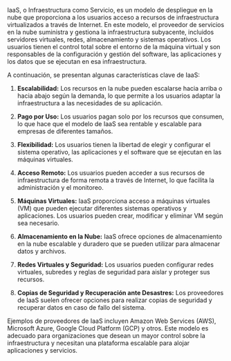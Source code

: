 IaaS, o Infraestructura como Servicio, es un modelo de despliegue en la nube que proporciona a los usuarios acceso a recursos de infraestructura virtualizados a través de Internet. En este modelo, el proveedor de servicios en la nube suministra y gestiona la infraestructura subyacente, incluidos servidores virtuales, redes, almacenamiento y sistemas operativos. Los usuarios tienen el control total sobre el entorno de la máquina virtual y son responsables de la configuración y gestión del software, las aplicaciones y los datos que se ejecutan en esa infraestructura.

A continuación, se presentan algunas características clave de IaaS:

1. **Escalabilidad:** Los recursos en la nube pueden escalarse hacia arriba o hacia abajo según la demanda, lo que permite a los usuarios adaptar la infraestructura a las necesidades de su aplicación.

2. **Pago por Uso:** Los usuarios pagan solo por los recursos que consumen, lo que hace que el modelo de IaaS sea rentable y escalable para empresas de diferentes tamaños.

3. **Flexibilidad:** Los usuarios tienen la libertad de elegir y configurar el sistema operativo, las aplicaciones y el software que se ejecutan en las máquinas virtuales.

4. **Acceso Remoto:** Los usuarios pueden acceder a sus recursos de infraestructura de forma remota a través de Internet, lo que facilita la administración y el monitoreo.

5. **Máquinas Virtuales:** IaaS proporciona acceso a máquinas virtuales (VM) que pueden ejecutar diferentes sistemas operativos y aplicaciones. Los usuarios pueden crear, modificar y eliminar VM según sea necesario.

6. **Almacenamiento en la Nube:** IaaS ofrece opciones de almacenamiento en la nube escalable y duradero que se pueden utilizar para almacenar datos y archivos.

7. **Redes Virtuales y Seguridad:** Los usuarios pueden configurar redes virtuales, subredes y reglas de seguridad para aislar y proteger sus recursos.

8. **Copias de Seguridad y Recuperación ante Desastres:** Los proveedores de IaaS suelen ofrecer opciones para realizar copias de seguridad y recuperar datos en caso de fallo del sistema.

Ejemplos de proveedores de IaaS incluyen Amazon Web Services (AWS), Microsoft Azure, Google Cloud Platform (GCP) y otros. Este modelo es adecuado para organizaciones que desean un mayor control sobre la infraestructura y necesitan una plataforma escalable para alojar aplicaciones y servicios.